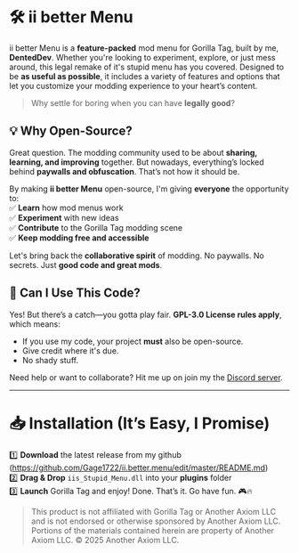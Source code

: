 # 🛠️ ii better Menu  
ii better Menu is a **feature-packed** mod menu for Gorilla Tag, built by me, **DentedDev**. Whether you're looking to experiment, explore, or just mess around, this legal remake of it's stupid menu has you covered. Designed to be **as useful as possible**, it includes a variety of features and options that let you customize your modding experience to your heart’s content.  

> Why settle for boring when you can have **legally good**?  

## 💡 Why Open-Source?  
Great question. The modding community used to be about **sharing, learning, and improving** together. But nowadays, everything’s locked behind **paywalls and obfuscation**. That’s not how it should be.  

By making **ii better Menu** open-source, I'm giving **everyone** the opportunity to:  
✅ **Learn** how mod menus work  
✅ **Experiment** with new ideas  
✅ **Contribute** to the Gorilla Tag modding scene  
✅ **Keep modding free and accessible**  

Let's bring back the **collaborative spirit** of modding. No paywalls. No secrets. Just **good code and great mods**.  

## 📜 Can I Use This Code?  
Yes! But there’s a catch—you gotta play fair. **GPL-3.0 License rules apply**, which means:  
- If you use my code, your project **must** also be open-source.  
- Give credit where it's due.  
- No shady stuff.  

Need help or want to collaborate? Hit me up on join my the [Discord server](https://discord.gg/YhDRvMyGr4).  

---

# 📥 Installation (It’s Easy, I Promise)  
1️⃣ **Download** the latest release from my github (https://github.com/Gage1722/ii.better.menu/edit/master/README.md)  
2️⃣ **Drag & Drop** `iis_Stupid_Menu.dll` into your **plugins** folder  
3️⃣ **Launch** Gorilla Tag and enjoy!
Done. That’s it. Go have fun. 🎮🔥

> This product is not affiliated with Gorilla Tag or Another Axiom LLC and is not endorsed or otherwise sponsored by Another Axiom LLC. Portions of the materials contained herein are property of Another Axiom LLC. © 2025 Another Axiom LLC.
